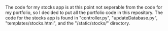 The code for my stocks app is at this point not seperable from the code for my portfolio, so I decided to put all the portfolio code in this repository.  The code for the stocks app is found in "controller.py", "updateDatabase.py", "templates/stocks.html", and the "/static/stocks/" directory.  
